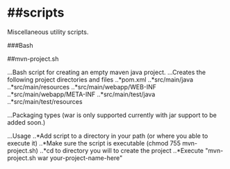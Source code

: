 ##scripts
=======

Miscellaneous utility scripts.

###Bash

##mvn-project.sh

...Bash script for creating an empty maven java project.
...Creates the following project directories and files
..*pom.xml
..*src/main/java
..*src/main/resources
..*src/main/webapp/WEB-INF
..*src/main/webapp/META-INF
..*src/main/test/java
..*src/main/test/resources

...Packaging types (war is only supported currently with jar support to be added soon.)

...Usage
..*Add script to a directory in your path (or where you able to execute it)
..*Make sure the script is executable (chmod 755 mvn-project.sh)
..*cd to directory you will to create the project
..*Execute "mvn-project.sh war your-project-name-here"